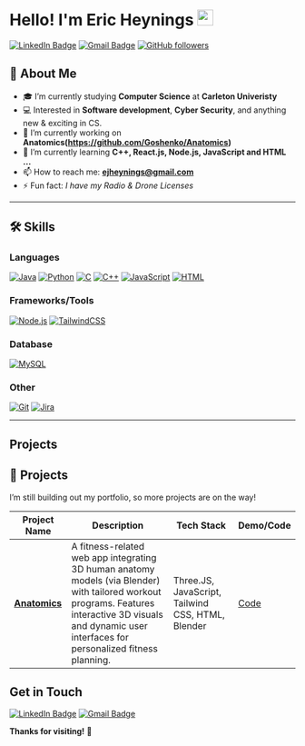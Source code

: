 <!--
  ===========================
   GITHUB PROFILE README
  ===========================
-->

<!-- Title & Greetings -->
# Hello! I'm Eric Heynings <img src="https://media.giphy.com/media/hvRJCLFzcasrR4ia7z/giphy.gif" width="28">

<!-- Badges / Quick Links -->
[![LinkedIn Badge](https://img.shields.io/badge/-LinkedIn-blue?style=flat&logo=Linkedin&logoColor=white)](https://www.linkedin.com/in/eric-heynings-a68024281/)
[![Gmail Badge](https://img.shields.io/badge/-Gmail-c14438?style=flat&logo=Gmail&logoColor=white)](mailto:ejheynings@gmail.com)
[![GitHub followers](https://img.shields.io/github/followers/YOUR_USERNAME?label=Follow&style=social)](https://github.com/KODO3)

## 🚀 About Me

- 🎓 I’m currently studying **Computer Science** at **Carleton Univeristy**
- 💻 Interested in **Software development**, **Cyber Security**, and anything new & exciting in CS. 
- 🔭 I’m currently working on **Anatomics(https://github.com/Goshenko/Anatomics)**
- 🌱 I’m currently learning **C++, React.js, Node.js, JavaScript and HTML ...**  
- 📫 How to reach me: **[ejheynings@gmail.com](mailto:ejheynings@gmail.com)**  
- ⚡ Fun fact: _I have my Radio & Drone Licenses_  

---
## 🛠️ Skills

### Languages
[![Java](https://img.shields.io/badge/Java-%23ED8B00.svg?style=flat&logo=openjdk&logoColor=white)](#)
[![Python](https://img.shields.io/badge/Python-%233776AB.svg?style=flat&logo=python&logoColor=white)](#)
[![C](https://img.shields.io/badge/C-00599C?logo=c&logoColor=white)](#)
[![C++](https://img.shields.io/badge/C++-%2300599C.svg?style=flat&logo=c%2B%2B&logoColor=white)](#)
[![JavaScript](https://img.shields.io/badge/JavaScript-%23F7DF1E.svg?style=flat&logo=javascript&logoColor=black)](#)
[![HTML](https://img.shields.io/badge/HTML-%23E34F26.svg?style=flat&logo=html5&logoColor=white)](#)

### Frameworks/Tools
[![Node.js](https://img.shields.io/badge/Node.js-%23339933.svg?style=flat&logo=node.js&logoColor=white)](#)
[![TailwindCSS](https://img.shields.io/badge/Tailwind%20CSS-%2338B2AC.svg?style=flat&logo=tailwind-css&logoColor=white)](#)

### Database
[![MySQL](https://img.shields.io/badge/MySQL-%234479A1.svg?style=flat&logo=mysql&logoColor=white)](#)

### Other
[![Git](https://img.shields.io/badge/Git-%23F05033.svg?style=flat&logo=git&logoColor=white)](#)
[![Jira](https://img.shields.io/badge/Jira-0052CC.svg?style=flat&logo=jira&logoColor=white)](#)

---
## Projects

## 🔗 Projects
I’m still building out my portfolio, so more projects are on the way!

| Project Name | Description | Tech Stack | Demo/Code |
|--------------|-------------|------------|-----------|
| **[Anatomics](https://github.com/Goshenko/Anatomics)** | A fitness-related web app integrating 3D human anatomy models (via Blender) with tailored workout programs. Features interactive 3D visuals and dynamic user interfaces for personalized fitness planning. | Three.JS, JavaScript, Tailwind CSS, HTML, Blender | [Code](https://github.com/Goshenko/Anatomics) |for personalized fitness planning. | _List main languages/frameworks_ | [Code](PROJECT_ONE_REPO_LINK) |



## Get in Touch

[![LinkedIn Badge](https://img.shields.io/badge/-LinkedIn-blue?style=flat&logo=Linkedin&logoColor=white)](https://www.linkedin.com/in/eric-heynings-a68024281/)
[![Gmail Badge](https://img.shields.io/badge/-Gmail-c14438?style=flat&logo=Gmail&logoColor=white)](mailto:ejheynings@gmail.com)

**Thanks for visiting!** 🌟
